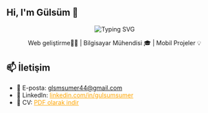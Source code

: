 ## Hi, I'm Gülsüm 👋

<!-- Etkileşimli yazı (Typing SVG) -->
<p align="center">
  <img src="https://readme-typing-svg.herokuapp.com?font=Fira+Code&pause=1000&color=F78A1D&center=true&vCenter=true&width=450&lines=Merhaba%2C+Ben+G%C3%BCls%C3%BCm+S%C3%BCmer!" alt="Typing SVG" />
</p>

<!-- Kısa tanıtım cümlesi -->
<p align="center">
  Web geliştirme👩‍💻 | Bilgisayar Mühendisi 🎓 | Mobil Projeler 💡
</p>

## 📫 İletişim

- 📧 E-posta: glsmsumer44@gmail.com 
- 🔗 LinkedIn: <a href="https://www.linkedin.com/in/gulsumsumer/" style="color: orange;">linkedin.com/in/gulsumsumer</a>
- 📄 CV: <a href="https://raw.githubusercontent.com/gulsumsumer/gulsumsmr/main/gulsumsumercv.pdf" style="color: orange;"> PDF olarak indir </a>


